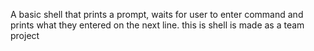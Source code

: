 A basic shell that prints a prompt, waits for user to enter command and prints what they entered on the next line.
this is shell is made as a team project